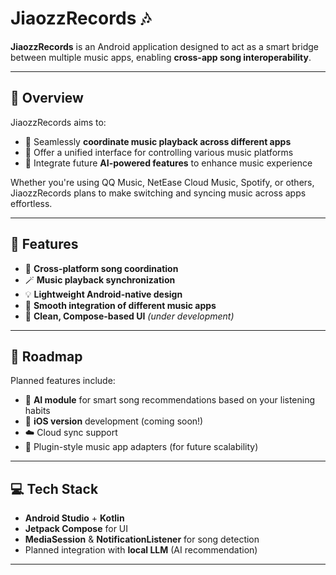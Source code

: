 # JiaozzRecords 🎶

**JiaozzRecords** is an Android application designed to act as a smart bridge between multiple music apps, enabling **cross-app song interoperability**.

---

## 🚀 Overview

JiaozzRecords aims to:

- 🔄 Seamlessly **coordinate music playback across different apps**
- 📲 Offer a unified interface for controlling various music platforms
- 🧠 Integrate future **AI-powered features** to enhance music experience

Whether you're using QQ Music, NetEase Cloud Music, Spotify, or others, JiaozzRecords plans to make switching and syncing music across apps effortless.

---

## 🔧 Features

- 🎵 **Cross-platform song coordination**
- 🪄 **Music playback synchronization**
- 💡 **Lightweight Android-native design**
- 🔄 **Smooth integration of different music apps**
- 👀 **Clean, Compose-based UI** *(under development)*

---

## 🧠 Roadmap

Planned features include:

- 🤖 **AI module** for smart song recommendations based on your listening habits
- 🍎 **iOS version** development (coming soon!)
- ☁️ Cloud sync support
- 🧩 Plugin-style music app adapters (for future scalability)

---

## 💻 Tech Stack

- **Android Studio** + **Kotlin**
- **Jetpack Compose** for UI
- **MediaSession** & **NotificationListener** for song detection
- Planned integration with **local LLM** (AI recommendation)

---

